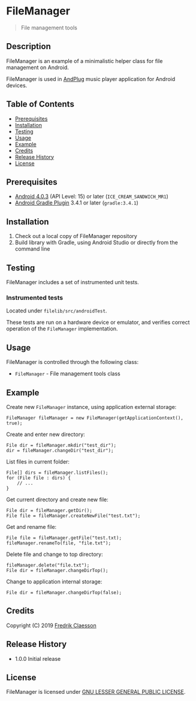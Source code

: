 # FileManager

> File management tools

## Description

FileManager is an example of a minimalistic helper class for file management on Android.

FileManager is used in [AndPlug](https://play.google.com/store/apps/details?id=com.omicronapplications.andplug) music player application for Android devices.

## Table of Contents

- [Prerequisites](#prerequisites)
- [Installation](#installation)
- [Testing](#testing)
- [Usage](#usage)
- [Example](#example)
- [Credits](#credits)
- [Release History](#release-history)
- [License](#license)

## Prerequisites

- [Android 4.0.3](https://developer.android.com/about/versions/android-4.0.3) (API Level: 15) or later (`ICE_CREAM_SANDWICH_MR1`)
- [Android Gradle Plugin](https://developer.android.com/studio/releases/gradle-plugin) 3.4.1 or later (`gradle:3.4.1`)

## Installation

1. Check out a local copy of FileManager repository
2. Build library with Gradle, using Android Studio or directly from the command line

## Testing

FileManager includes a set of instrumented unit tests.

### Instrumented tests

Located under `filelib/src/androidTest`.

These tests are run on a hardware device or emulator, and verifies correct operation of the `FileManager` implementation.

## Usage

FileManager is controlled through the following class:
- `FileManager` - File management tools class

## Example

Create new `FileManager` instance, using application external storage:

```
FileManager fileManager = new FileManager(getApplicationContext(), true);
```

Create and enter new directory: 

```
File dir = fileManager.mkdir("test_dir");
dir = fileManager.changeDir("test_dir");
```

List files in current folder:

```
File[] dirs = fileManager.listFiles();
for (File file : dirs) {
    // ...
}
```

Get current directory and create new file:

```
File dir = fileManager.getDir();
File file = fileManager.createNewFile("test.txt");
```

Get and rename file:

```
File file = fileManager.getFile("test.txt);
fileManager.renameTo(file, "file.txt");
```

Delete file and change to top directory: 

```
fileManager.delete("file.txt");
File dir = fileManager.changeDirTop();
```

Change to application internal storage:

```
File dir = fileManager.changeDirTop(false);
```

## Credits

Copyright (C) 2019 [Fredrik Claesson](https://github.com/omicronapps)

## Release History

- 1.0.0 Initial release

## License

FileManager is licensed under [GNU LESSER GENERAL PUBLIC LICENSE](LICENSE).
